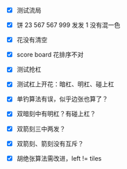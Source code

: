 -[x] 测试流局
-[x] 饼 23 567 567 999 发发 1 没有混一色
-[x] 花没有清空
-[x] score board 花排序不对
-[x] 测试抢杠
-[x] 测试杠上开花：暗杠、明杠、碰上杠
-[x] 单钓算法有误，似乎边张也算了？
-[x] 双暗刻中有明杠？有碰上杠？
-[x] 双箭刻三中两发？
-[x] 双箭刻、箭刻没有互斥？
-[x] 胡绝张算法需改进，left != tiles

